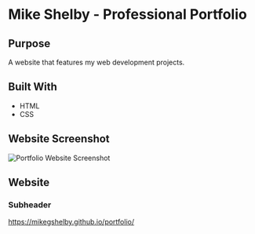 # Mike Shelby - Professional Portfolio

## Purpose
A website that features my web development projects.

## Built With
* HTML
* CSS

## Website Screenshot
![Portfolio Website Screenshot](https://github.com/mikegshelby/portfolio/raw/master/assets/images/portfolio-screenshot.jpg "Website Screenshot")


## Website
### Subheader
https://mikegshelby.github.io/portfolio/

